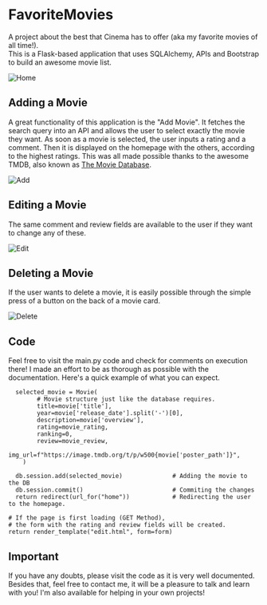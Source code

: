 # FavoriteMovies
A project about the best that Cinema has to offer (aka my favorite movies of all time!).  
This is a Flask-based application that uses SQLAlchemy, APIs and Bootstrap to build an awesome movie list.

![Home](https://user-images.githubusercontent.com/31540553/163634641-1763bcda-3489-4c86-a652-ac9a27e32685.gif)


## Adding a Movie
A great functionality of this application is the "Add Movie". It fetches the search query into an API and allows the user to select exactly the movie they want.
As soon as a movie is selected, the user inputs a rating and a comment. Then it is displayed on the homepage with the others, according to the highest ratings.
This was all made possible thanks to the awesome TMDB, also known as [The Movie Database](https://www.themoviedb.org/).

![Add](https://user-images.githubusercontent.com/31540553/163640145-7833166e-5f81-4f98-b6d4-9589f6528687.gif)


## Editing a Movie
The same comment and review fields are available to the user if they want to change any of these. 

![Edit](https://user-images.githubusercontent.com/31540553/163639161-208cde4b-ab03-46b8-83b3-ad332ab78139.gif)



## Deleting a Movie
If the user wants to delete a movie, it is easily possible through the simple press of a button on the back of a movie card.

![Delete](https://user-images.githubusercontent.com/31540553/163639258-9bf346db-d964-4686-a7d6-f3f96f19545f.gif)



## Code
Feel free to visit the main.py code and check for comments on execution there! I made an effort to be as thorough as possible with the documentation.
Here's a quick example of what you can expect.

      selected_movie = Movie(
            # Movie structure just like the database requires.
            title=movie['title'],
            year=movie['release_date'].split('-')[0],
            description=movie['overview'],
            rating=movie_rating,
            ranking=0,
            review=movie_review,
            img_url=f"https://image.tmdb.org/t/p/w500{movie['poster_path']}",
        )

      db.session.add(selected_movie)              # Adding the movie to the DB
      db.session.commit()                         # Commiting the changes
      return redirect(url_for("home"))            # Redirecting the user to the homepage.

    # If the page is first loading (GET Method),
    # the form with the rating and review fields will be created.
    return render_template("edit.html", form=form)


## Important
If you have any doubts, please visit the code as it is very well documented. Besides that, feel free to contact me, it will be a pleasure to talk and learn with you! I'm also available for helping in your own projects!
